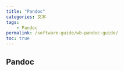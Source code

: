 ```yaml
---
title: "Pandoc"
categories: 文本
tags:
    - Pandoc
permalink: /software-guide/wb-pandoc-guide/
toc: true
---
```


## Pandoc


